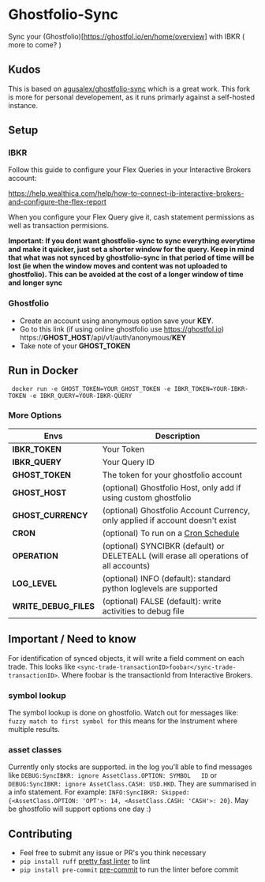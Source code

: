 # Ghostfolio-Sync

Sync your (Ghostfolio)[https://ghostfol.io/en/home/overview] with IBKR ( more to come? )

## Kudos 

This is based on [agusalex/ghostfolio-sync](https://github.com/agusalex/ghostfolio-sync) which is a great work.
This fork is more for personal developement, as it runs primarly against a self-hosted instance.

## Setup

### IBKR
Follow this guide to configure your Flex Queries in your Interactive Brokers account:

https://help.wealthica.com/help/how-to-connect-ib-interactive-brokers-and-configure-the-flex-report

When you configure your Flex Query give it, cash statement permissions as well as transaction permisions.

**Important: If you dont want ghostfolio-sync to sync everything everytime and make it quicker, just set a shorter window for the query. Keep in mind that what was not synced by ghostfolio-sync in that period of time will be lost (ie when the window moves and content was not uploaded to ghostfolio). This can be avoided at the cost of a longer window of time and longer sync**

### Ghostfolio
* Create an account using anonymous option save your **KEY**.
* Go to this link (if using online ghostfolio use https://ghostfol.io) https://**GHOST_HOST**/api/v1/auth/anonymous/**KEY**
* Take note of your **GHOST_TOKEN**

## Run in Docker

``` docker run -e GHOST_TOKEN=YOUR_GHOST_TOKEN -e IBKR_TOKEN=YOUR-IBKR-TOKEN -e IBKR_QUERY=YOUR-IBKR-QUERY```

### More Options
| Envs |Description  |
|--|--|
|**IBKR_TOKEN**  | Your Token  |
|**IBKR_QUERY**  | Your Query ID |
|**GHOST_TOKEN**  | The token for your ghostfolio account |
|**GHOST_HOST**  | (optional) Ghostfolio Host, only add if using custom ghostfolio |
|**GHOST_CURRENCY**  | (optional) Ghostfolio Account Currency, only applied if account doesn't exist |
|**CRON**  | (optional) To run on a [Cron Schedule](https://crontab.guru/) |
|**OPERATION** | (optional) SYNCIBKR (default) or DELETEALL (will erase all operations of all accounts) |
|**LOG_LEVEL** | (optional) INFO (default): standard python loglevels are supported |
|**WRITE_DEBUG_FILES** | (optional) FALSE (default): write activities to debug file |

## Important / Need to know

For identification of synced objects, it will write a field comment on each trade. This looks like `<sync-trade-transactionID>foobar</sync-trade-transactionID>`.
Where foobar is the transactionId from Interactive Brokers.

### symbol lookup 

The symbol lookup is done on ghostfolio. Watch out for messages like: `fuzzy match to first symbol for` this means for the Instrument where multiple results.

### asset classes

Currently only stocks are supported.  in the log you'll able to find messages like `DEBUG:SyncIBKR: ignore AssetClass.OPTION: SYMBOL   ID` or `DEBUG:SyncIBKR: ignore AssetClass.CASH: USD.HKD`.
They are summarised in a info statement. For example: `INFO:SyncIBKR: Skipped: {<AssetClass.OPTION: 'OPT'>: 14, <AssetClass.CASH: 'CASH'>: 20}`. May be ghostfolio will support options one day :)


## Contributing

* Feel free to submit any issue or PR's you think necessary
* `pip install ruff` [pretty fast linter](https://github.com/charliermarsh/ruff) to lint
* `pip install pre-commit` [pre-commit](https://pre-commit.com/) to run the linter before commit 